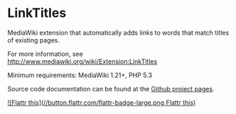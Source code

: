 LinkTitles
==========

MediaWiki extension that automatically adds links to words that match titles of existing pages.

For more information, see http://www.mediawiki.org/wiki/Extension:LinkTitles

Minimum requirements: MediaWiki 1.21+, PHP 5.3

Source code documentation can be found at the [Github project
pages](http://bovender.github.io/LinkTitles).

[![Flattr this](//button.flattr.com/flattr-badge-large.png Flattr this)](https://flattr.com/submit/auto?user_id=bovender&url=https%3A%2F%2Fgithub.com%2Fbovender%2FLinkTitles)
